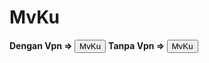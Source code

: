 # MvKu
<b>Dengan Vpn => <button href='https://aphv.github.io/MvKu/'>MvKu</button></b>
<b>Tanpa Vpn => <button href='https://aphv.github.io/MvKu/no/novpn.html'>MvKu</button></b>
